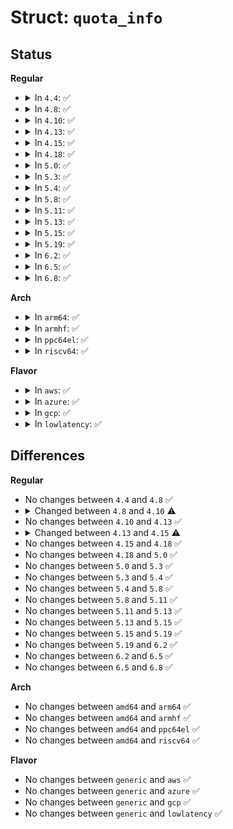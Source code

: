# Struct: <code>quota_info</code>

## Status
<b>Regular</b>
<ul>
<li>
<details>
<summary>In <code>4.4</code>: ✅</summary>

```c
struct quota_info {
    unsigned int flags;
    struct mutex dqio_mutex;
    struct mutex dqonoff_mutex;
    struct inode * files[3];
    struct mem_dqinfo info[3];
    const struct quota_format_ops * ops[3];
};
```
</details>
</li>
<li>
<details>
<summary>In <code>4.8</code>: ✅</summary>

```c
struct quota_info {
    unsigned int flags;
    struct mutex dqio_mutex;
    struct mutex dqonoff_mutex;
    struct inode * files[3];
    struct mem_dqinfo info[3];
    const struct quota_format_ops * ops[3];
};
```
</details>
</li>
<li>
<details>
<summary>In <code>4.10</code>: ✅</summary>

```c
struct quota_info {
    unsigned int flags;
    struct mutex dqio_mutex;
    struct inode * files[3];
    struct mem_dqinfo info[3];
    const struct quota_format_ops * ops[3];
};
```
</details>
</li>
<li>
<details>
<summary>In <code>4.13</code>: ✅</summary>

```c
struct quota_info {
    unsigned int flags;
    struct mutex dqio_mutex;
    struct inode * files[3];
    struct mem_dqinfo info[3];
    const struct quota_format_ops * ops[3];
};
```
</details>
</li>
<li>
<details>
<summary>In <code>4.15</code>: ✅</summary>

```c
struct quota_info {
    unsigned int flags;
    struct rw_semaphore dqio_sem;
    struct inode * files[3];
    struct mem_dqinfo info[3];
    const struct quota_format_ops * ops[3];
};
```
</details>
</li>
<li>
<details>
<summary>In <code>4.18</code>: ✅</summary>

```c
struct quota_info {
    unsigned int flags;
    struct rw_semaphore dqio_sem;
    struct inode * files[3];
    struct mem_dqinfo info[3];
    const struct quota_format_ops * ops[3];
};
```
</details>
</li>
<li>
<details>
<summary>In <code>5.0</code>: ✅</summary>

```c
struct quota_info {
    unsigned int flags;
    struct rw_semaphore dqio_sem;
    struct inode * files[3];
    struct mem_dqinfo info[3];
    const struct quota_format_ops * ops[3];
};
```
</details>
</li>
<li>
<details>
<summary>In <code>5.3</code>: ✅</summary>

```c
struct quota_info {
    unsigned int flags;
    struct rw_semaphore dqio_sem;
    struct inode * files[3];
    struct mem_dqinfo info[3];
    const struct quota_format_ops * ops[3];
};
```
</details>
</li>
<li>
<details>
<summary>In <code>5.4</code>: ✅</summary>

```c
struct quota_info {
    unsigned int flags;
    struct rw_semaphore dqio_sem;
    struct inode * files[3];
    struct mem_dqinfo info[3];
    const struct quota_format_ops * ops[3];
};
```
</details>
</li>
<li>
<details>
<summary>In <code>5.8</code>: ✅</summary>

```c
struct quota_info {
    unsigned int flags;
    struct rw_semaphore dqio_sem;
    struct inode * files[3];
    struct mem_dqinfo info[3];
    const struct quota_format_ops * ops[3];
};
```
</details>
</li>
<li>
<details>
<summary>In <code>5.11</code>: ✅</summary>

```c
struct quota_info {
    unsigned int flags;
    struct rw_semaphore dqio_sem;
    struct inode * files[3];
    struct mem_dqinfo info[3];
    const struct quota_format_ops * ops[3];
};
```
</details>
</li>
<li>
<details>
<summary>In <code>5.13</code>: ✅</summary>

```c
struct quota_info {
    unsigned int flags;
    struct rw_semaphore dqio_sem;
    struct inode * files[3];
    struct mem_dqinfo info[3];
    const struct quota_format_ops * ops[3];
};
```
</details>
</li>
<li>
<details>
<summary>In <code>5.15</code>: ✅</summary>

```c
struct quota_info {
    unsigned int flags;
    struct rw_semaphore dqio_sem;
    struct inode * files[3];
    struct mem_dqinfo info[3];
    const struct quota_format_ops * ops[3];
};
```
</details>
</li>
<li>
<details>
<summary>In <code>5.19</code>: ✅</summary>

```c
struct quota_info {
    unsigned int flags;
    struct rw_semaphore dqio_sem;
    struct inode * files[3];
    struct mem_dqinfo info[3];
    const struct quota_format_ops * ops[3];
};
```
</details>
</li>
<li>
<details>
<summary>In <code>6.2</code>: ✅</summary>

```c
struct quota_info {
    unsigned int flags;
    struct rw_semaphore dqio_sem;
    struct inode * files[3];
    struct mem_dqinfo info[3];
    const struct quota_format_ops * ops[3];
};
```
</details>
</li>
<li>
<details>
<summary>In <code>6.5</code>: ✅</summary>

```c
struct quota_info {
    unsigned int flags;
    struct rw_semaphore dqio_sem;
    struct inode * files[3];
    struct mem_dqinfo info[3];
    const struct quota_format_ops * ops[3];
};
```
</details>
</li>
<li>
<details>
<summary>In <code>6.8</code>: ✅</summary>

```c
struct quota_info {
    unsigned int flags;
    struct rw_semaphore dqio_sem;
    struct inode * files[3];
    struct mem_dqinfo info[3];
    const struct quota_format_ops * ops[3];
};
```
</details>
</li>
</ul>
<b>Arch</b>
<ul>
<li>
<details>
<summary>In <code>arm64</code>: ✅</summary>

```c
struct quota_info {
    unsigned int flags;
    struct rw_semaphore dqio_sem;
    struct inode * files[3];
    struct mem_dqinfo info[3];
    const struct quota_format_ops * ops[3];
};
```
</details>
</li>
<li>
<details>
<summary>In <code>armhf</code>: ✅</summary>

```c
struct quota_info {
    unsigned int flags;
    struct rw_semaphore dqio_sem;
    struct inode * files[3];
    struct mem_dqinfo info[3];
    const struct quota_format_ops * ops[3];
};
```
</details>
</li>
<li>
<details>
<summary>In <code>ppc64el</code>: ✅</summary>

```c
struct quota_info {
    unsigned int flags;
    struct rw_semaphore dqio_sem;
    struct inode * files[3];
    struct mem_dqinfo info[3];
    const struct quota_format_ops * ops[3];
};
```
</details>
</li>
<li>
<details>
<summary>In <code>riscv64</code>: ✅</summary>

```c
struct quota_info {
    unsigned int flags;
    struct rw_semaphore dqio_sem;
    struct inode * files[3];
    struct mem_dqinfo info[3];
    const struct quota_format_ops * ops[3];
};
```
</details>
</li>
</ul>
<b>Flavor</b>
<ul>
<li>
<details>
<summary>In <code>aws</code>: ✅</summary>

```c
struct quota_info {
    unsigned int flags;
    struct rw_semaphore dqio_sem;
    struct inode * files[3];
    struct mem_dqinfo info[3];
    const struct quota_format_ops * ops[3];
};
```
</details>
</li>
<li>
<details>
<summary>In <code>azure</code>: ✅</summary>

```c
struct quota_info {
    unsigned int flags;
    struct rw_semaphore dqio_sem;
    struct inode * files[3];
    struct mem_dqinfo info[3];
    const struct quota_format_ops * ops[3];
};
```
</details>
</li>
<li>
<details>
<summary>In <code>gcp</code>: ✅</summary>

```c
struct quota_info {
    unsigned int flags;
    struct rw_semaphore dqio_sem;
    struct inode * files[3];
    struct mem_dqinfo info[3];
    const struct quota_format_ops * ops[3];
};
```
</details>
</li>
<li>
<details>
<summary>In <code>lowlatency</code>: ✅</summary>

```c
struct quota_info {
    unsigned int flags;
    struct rw_semaphore dqio_sem;
    struct inode * files[3];
    struct mem_dqinfo info[3];
    const struct quota_format_ops * ops[3];
};
```
</details>
</li>
</ul>

## Differences
<b>Regular</b>
<ul>
<li>
No changes between <code>4.4</code> and <code>4.8</code> ✅
</li>
<li>
<details>
<summary>Changed between <code>4.8</code> and <code>4.10</code> ⚠️</summary>
<ul>
<li>
<b>Field removed. </b>
<code>struct mutex dqonoff_mutex</code>
</li>
</ul>
</details>
</li>
<li>
No changes between <code>4.10</code> and <code>4.13</code> ✅
</li>
<li>
<details>
<summary>Changed between <code>4.13</code> and <code>4.15</code> ⚠️</summary>
<ul>
<li>
<b>Field added. </b>
<code>struct rw_semaphore dqio_sem</code>
</li>
<li>
<b>Field removed. </b>
<code>struct mutex dqio_mutex</code>
</li>
</ul>
</details>
</li>
<li>
No changes between <code>4.15</code> and <code>4.18</code> ✅
</li>
<li>
No changes between <code>4.18</code> and <code>5.0</code> ✅
</li>
<li>
No changes between <code>5.0</code> and <code>5.3</code> ✅
</li>
<li>
No changes between <code>5.3</code> and <code>5.4</code> ✅
</li>
<li>
No changes between <code>5.4</code> and <code>5.8</code> ✅
</li>
<li>
No changes between <code>5.8</code> and <code>5.11</code> ✅
</li>
<li>
No changes between <code>5.11</code> and <code>5.13</code> ✅
</li>
<li>
No changes between <code>5.13</code> and <code>5.15</code> ✅
</li>
<li>
No changes between <code>5.15</code> and <code>5.19</code> ✅
</li>
<li>
No changes between <code>5.19</code> and <code>6.2</code> ✅
</li>
<li>
No changes between <code>6.2</code> and <code>6.5</code> ✅
</li>
<li>
No changes between <code>6.5</code> and <code>6.8</code> ✅
</li>
</ul>
<b>Arch</b>
<ul>
<li>
No changes between <code>amd64</code> and <code>arm64</code> ✅
</li>
<li>
No changes between <code>amd64</code> and <code>armhf</code> ✅
</li>
<li>
No changes between <code>amd64</code> and <code>ppc64el</code> ✅
</li>
<li>
No changes between <code>amd64</code> and <code>riscv64</code> ✅
</li>
</ul>
<b>Flavor</b>
<ul>
<li>
No changes between <code>generic</code> and <code>aws</code> ✅
</li>
<li>
No changes between <code>generic</code> and <code>azure</code> ✅
</li>
<li>
No changes between <code>generic</code> and <code>gcp</code> ✅
</li>
<li>
No changes between <code>generic</code> and <code>lowlatency</code> ✅
</li>
</ul>
